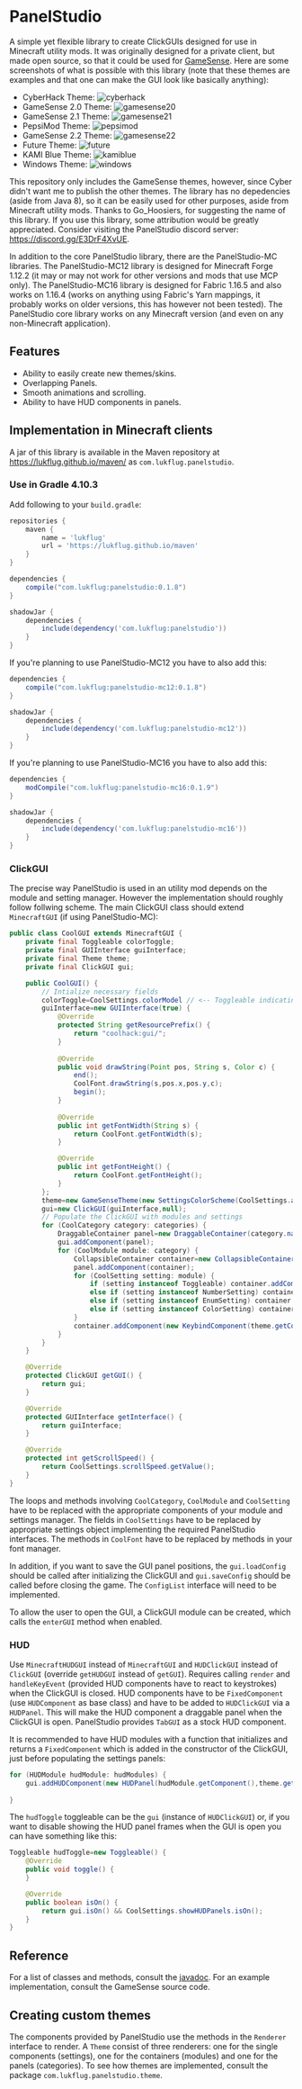 # PanelStudio
A simple yet flexible library to create ClickGUIs designed for use in Minecraft utility mods. It was originally designed for a private client, but made open source, so that it could be used for [GameSense](https://github.com/IUDevman/gamesense-client). Here are some screenshots of what is possible with this library (note that these themes are examples and that one can make the GUI look like basically anything):

* CyberHack Theme:
![cyberhack](https://cdn.discordapp.com/attachments/780094001331961901/796061322261168198/2021-01-05_17.57.02.png)
* GameSense 2.0 Theme:
![gamesense20](https://cdn.discordapp.com/attachments/780094001331961901/796061336156373062/2021-01-05_17.57.07.png)
* GameSense 2.1 Theme:
![gamesense21](https://cdn.discordapp.com/attachments/780094001331961901/796061343086149662/2021-01-05_17.57.11.png)
* PepsiMod Theme:
![pepsimod](https://cdn.discordapp.com/attachments/780094001331961901/796061349981323274/2021-01-05_17.57.19.png)
* GameSense 2.2 Theme:
![gamesense22](https://cdn.discordapp.com/attachments/780094001331961901/796061357858488450/2021-01-05_17.57.23.png)
* Future Theme:
![future](https://cdn.discordapp.com/attachments/780094001331961901/796061366057435166/2021-01-05_17.57.27.png)
* KAMI Blue Theme:
![kamiblue](https://cdn.discordapp.com/attachments/780094001331961901/796061373058646058/2021-01-05_17.57.36.png)
* Windows Theme:
![windows](https://cdn.discordapp.com/attachments/780094001331961901/796061378686615572/2021-01-05_17.57.42.png)

This repository only includes the GameSense themes, however, since Cyber didn't want me to publish the other themes. The library has no depedencies (aside from Java 8), so it can be easily used for other purposes, aside from Minecraft utility mods. Thanks to Go_Hoosiers, for suggesting the name of this library. If you use this library, some attribution would be greatly appreciated. Consider visiting the PanelStudio discord server: https://discord.gg/E3DrF4XvUE.

In addition to the core PanelStudio library, there are the PanelStudio-MC libraries. The PanelStudio-MC12 library is designed for Minecraft Forge 1.12.2 (it may or may not work for other versions and mods that use MCP only). The PanelStudio-MC16 library is designed for Fabric 1.16.5 and also works on 1.16.4 (works on anything using Fabric's Yarn mappings, it probably works on older versions, this has however not been tested). The PanelStudio core library works on any Minecraft version (and even on any non-Minecraft application).

## Features
* Ability to easily create new themes/skins.
* Overlapping Panels.
* Smooth animations and scrolling.
* Ability to have HUD components in panels.

## Implementation in Minecraft clients
A jar of this library is available in the Maven repository at https://lukflug.github.io/maven/ as `com.lukflug.panelstudio`.

### Use in Gradle 4.10.3
Add following to your `build.gradle`:
```groovy
repositories {
	maven {
		name = 'lukflug'
		url = 'https://lukflug.github.io/maven'
	}
}

dependencies {
	compile("com.lukflug:panelstudio:0.1.8")
}

shadowJar {
	dependencies {
		include(dependency('com.lukflug:panelstudio'))
	}
}
```
If you're planning to use PanelStudio-MC12 you have to also add this:
```groovy
dependencies {
	compile("com.lukflug:panelstudio-mc12:0.1.8")
}

shadowJar {
	dependencies {
		include(dependency('com.lukflug:panelstudio-mc12'))
	}
}
```
If you're planning to use PanelStudio-MC16 you have to also add this:
```groovy
dependencies {
	modCompile("com.lukflug:panelstudio-mc16:0.1.9")
}

shadowJar {
	dependencies {
		include(dependency('com.lukflug:panelstudio-mc16'))
	}
}
```

### ClickGUI
The precise way PanelStudio is used in an utility mod depends on the module and setting manager. However the implementation should roughly follow follwing scheme. The main ClickGUI class should extend `MinecraftGUI` (if using PanelStudio-MC):
```java
public class CoolGUI extends MinecraftGUI {
	private final Toggleable colorToggle;
	private final GUIInterface guiInterface;
	private final Theme theme;
	private final ClickGUI gui;

	public CoolGUI() {
		// Intialize necessary fields
		colorToggle=CoolSettings.colorModel // <-- Toggleable indicating whether to use the RGB or HSB model for color settings
		guiInterface=new GUIInterface(true) {
			@Override
			protected String getResourcePrefix() {
				return "coolhack:gui/";
			}
			
			@Override
			public void drawString(Point pos, String s, Color c) {
				end();
				CoolFont.drawString(s,pos.x,pos.y,c);
				begin();
			}
			
			@Override
			public int getFontWidth(String s) {
				return CoolFont.getFontWidth(s);
			}

			@Override
			public int getFontHeight() {
				return CoolFont.getFontHeight();
			}
		};
		theme=new GameSenseTheme(new SettingsColorScheme(CoolSettings.activeColor,CoolSettings.inactiveColor,CoolSettings.backgroundColor,CoolSettings.outlineColor,CoolSettings.fontColor,CoolSettings.opacity),height,2,5); // <-- Can be replaced by another theme (could be a custom one)
		gui=new ClickGUI(guiInterface,null);
		// Populate the ClickGUI with modules and settings
		for (CoolCategory category: categories) {
			DraggableContainer panel=new DraggableContainer(category.name,null,theme.getPanelRenderer(),new SimpleToggleable(false),new SettingsAnimation(CoolSettings.animationSpeed),null,new Point(x,y),width); // <-- Width and default position of the panels needs to be defined
			gui.addComponent(panel);
			for (CoolModule module: category) {
				CollapsibleContainer container=new CollapsibleContainer(module.name,null,theme.getContainerRenderer(),new SimpleToggleable(false),new SettingsAnimation(CoolSettings.animationSpeed),module); // <-- It is recommended that the module-class implements Toggleable
				panel.addComponent(container);
				for (CoolSetting setting: module) {
					if (setting instanceof Toggleable) container.addComponent(new BooleanComponent(setting.name,null,theme.getComponentRenderer(),(Toggleable)setting));
					else if (setting instanceof NumberSetting) container.addComponent(new NumberComponent(setting.name,null,theme.getComponentRenderer(),(NumberSetting)setting,setting.min,setting.max));
					else if (setting instanceof EnumSetting) container.addComponent(new EnumComponent(setting.name,null,theme.getComponentRenderer(),(EnumSetting)setting));
					else if (setting instanceof ColorSetting) container.addComponent(new ColorComponent(setting.name,null,theme.getContainerRenderer(),new SettingsAnimation(CoolSettings.animationSpeed),theme.getComponentRenderer(),(ColorSetting)setting,setting.alpha,setting.rainbowEnabled,colorToggle));
				}
				container.addComponent(new KeybindComponent(theme.getComponentRenderer(),module.getKeybind()));
			}
		}
	}

	@Override
	protected ClickGUI getGUI() {
		return gui;
	}

	@Override
	protected GUIInterface getInterface() {
		return guiInterface;
	}

	@Override
	protected int getScrollSpeed() {
		return CoolSettings.scrollSpeed.getValue();
	}
}
```
The loops and methods involving `CoolCategory`, `CoolModule` and `CoolSetting` have to be replaced with the appropriate components of your module and settings manager. The fields in `CoolSettings` have to be replaced by appropriate settings object implementing the required PanelStudio interfaces. The methods in `CoolFont` have to be replaced by methods in your font manager.

In addition, if you want to save the GUI panel positions, the `gui.loadConfig` should be called after initializing the ClickGUI and `gui.saveConfig` should be called before closing the game. The `ConfigList` interface will need to be implemented.

To allow the user to open the GUI, a ClickGUI module can be created, which calls the `enterGUI` method when enabled.

### HUD
Use `MinecraftHUDGUI` instead of `MinecraftGUI` and `HUDClickGUI` instead of `ClickGUI` (override `getHUDGUI` instead of `getGUI`). Requires calling `render` and `handleKeyEvent` (provided HUD components have to react to keystrokes) when the ClickGUI is closed. HUD components have to be `FixedComponent` (use `HUDComponent` as base class) and have to be added to `HUDClickGUI` via a `HUDPanel`. This will make the HUD component a draggable panel when the ClickGUI is open. PanelStudio provides `TabGUI` as a stock HUD component.

It is recommended to have HUD modules with a function that initializes and returns a `FixedComponent` which is added in the constructor of the ClickGUI, just before populating the settings panels:
```java
for (HUDModule hudModule: hudModules) {
	gui.addHUDComponent(new HUDPanel(hudModule.getComponent(),theme.getPanelRenderer(),module,new SettingsAnimation(CoolSettings.animationSpeed),hudToggle,border));
	
}
```
The `hudToggle` toggleable can be the `gui` (instance of `HUDClickGUI`) or, if you want to disable showing the HUD panel frames when the GUI is open you can have something like this:
```java
Toggleable hudToggle=new Toggleable() {
	@Override
	public void toggle() {
	}

	@Override
	public boolean isOn() {
		return gui.isOn() && CoolSettings.showHUDPanels.isOn();
	}
}
```

## Reference
For a list of classes and methods, consult the [javadoc](https://lukflug.github.io/javadoc/panelstudio/0.1.9/overview-summary.html). For an example implementation, consult the GameSense source code.

## Creating custom themes
The components provided by PanelStudio use the methods in the `Renderer` interface to render. A `Theme` consist of three renderers: one for the single components (settings), one for the containers (modules) and one for the panels (categories). To see how themes are implemented, consult the package `com.lukflug.panelstudio.theme`.

